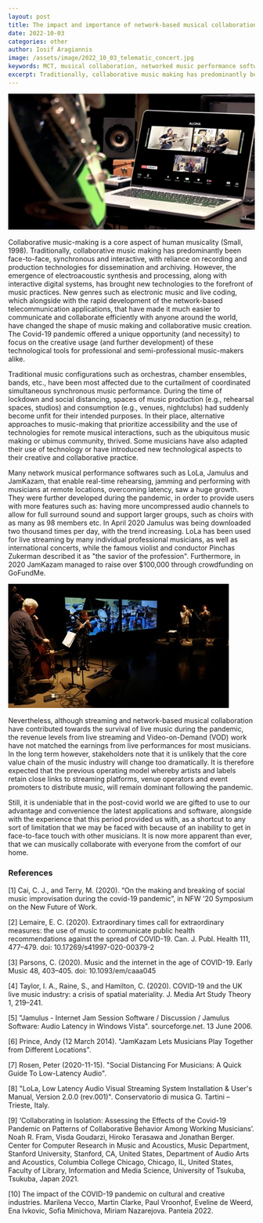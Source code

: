 ```yaml
---
layout: post
title: The impact and importance of network-based musical collaboration (in the post-covid world)
date: 2022-10-03
categories: other
author: Iosif Aragiannis
image: /assets/image/2022_10_03_telematic_concert.jpg
keywords: MCT, musical collaboration, networked music performance software, LoLa, JamKazam, Jamulus, live music
excerpt: Traditionally, collaborative music making has predominantly been face-to-face, synchronous and interactive, with reliance on recording and production technologies for dissemination and archiving. However, the emergence of electroacoustic synthesis and processing, along with interactive digital systems, has brought new technologies to the forefront of music practices.
---
```


![Photo of a Telematic Jam](/assets/image/2022_10_03_telematic_jam.jpg "Telematic Jam")

Collaborative music-making is a core aspect of human musicality (Small, 1998). Traditionally, collaborative music making has predominantly been face-to-face, synchronous and interactive, with reliance on recording and production technologies for dissemination and archiving. However, the emergence of electroacoustic synthesis and processing, along with interactive digital systems, has brought new technologies to the forefront of music practices. New genres such as electronic music and live coding, which alongside with the rapid development of the network-based telecommunication applications, that have made it much easier to communicate and collaborate efficiently with anyone around the world, have changed the shape of music making and collaborative music creation. The Covid-19 pandemic offered a unique opportunity (and necessity) to focus on the creative usage (and further development) of these technological tools for professional and semi-professional music-makers alike.

Traditional music configurations such as orchestras, chamber ensembles, bands, etc., have been most affected due to the curtailment of coordinated simultaneous synchronous music performance. During the time of lockdown and social distancing, spaces of music production (e.g., rehearsal spaces, studios) and consumption (e.g., venues, nightclubs) had suddenly become unfit for their intended purposes. In their place, alternative approaches to music-making that prioritize accessibility and the use of technologies for remote musical interactions, such as the ubiquitous music making or ubimus community, thrived. Some musicians have also adapted their use of technology or have introduced new technological aspects to their creative and collaborative practice.

Many network musical performance softwares such as LoLa, Jamulus and JamKazam, that enable real-time rehearsing, jamming and performing with musicians at remote locations, overcoming latency, saw a huge growth. They were further developed during the pandemic, in order to provide users with more features such as: having more uncompressed audio channels to allow for full surround sound and support larger groups, such as choirs with as many as 98 members etc. In April 2020 Jamulus was being downloaded two thousand times per day, with the trend increasing. LoLa has been used for live streaming by many individual professional musicians, as well as international concerts, while the famous violist and conductor Pinchas Zukerman described it as "the savior of the profession". Furthermore, in 2020 JamKazam managed to raise over $100,000 through crowdfunding on GoFundMe.

![Photo of a Telematic Concert](/assets/image/2022_10_03_telematic_concert.jpg "Telematic Concert")

Nevertheless, although streaming and network-based musical collaboration have contributed towards the survival of live music during the pandemic, the revenue levels from live streaming and Video-on-Demand (VOD) work have not matched the earnings from live performances for most musicians. In the long term however, stakeholders note that it is unlikely that the core value chain of the music industry will change too dramatically. It is therefore expected that the previous operating model whereby artists and labels retain close links to streaming platforms, venue operators and event promoters to distribute music, will remain dominant following the pandemic.

Still, it is undeniable that in the post-covid world we are gifted to use to our advantage and convenience the latest applications and software, alongside with the experience that this period provided us with, as a shortcut to any sort of limitation that we may be faced with because of an inability to get in face-to-face touch with other musicians. It is now more apparent than ever, that we can musically collaborate with everyone from the comfort of our home.

### References

[1] Cai, C. J., and Terry, M. (2020). “On the making and breaking of social music improvisation during the covid-19 pandemic”, in NFW '20 Symposium on the New Future of Work.

[2] Lemaire, E. C. (2020). Extraordinary times call for extraordinary measures: the use of music to communicate public health recommendations against the spread of COVID-19. Can. J. Publ. Health 111, 477–479. doi: 10.17269/s41997-020-00379-2

[3] Parsons, C. (2020). Music and the internet in the age of COVID-19. Early Music 48, 403–405. doi: 10.1093/em/caaa045

[4] Taylor, I. A., Raine, S., and Hamilton, C. (2020). COVID-19 and the UK live music industry: a crisis of spatial materiality. J. Media Art Study Theory 1, 219–241.

[5] "Jamulus - Internet Jam Session Software / Discussion / Jamulus Software: Audio Latency in Windows Vista". sourceforge.net. 13 June 2006.

[6] Prince, Andy (12 March 2014). "JamKazam Lets Musicians Play Together from Different Locations".

[7] Rosen, Peter (2020-11-15). "Social Distancing For Musicians: A Quick Guide To Low-Latency Audio".

[8] "LoLa, Low Latency Audio Visual Streaming System Installation & User's Manual, Version 2.0.0 (rev.001)". Conservatorio di musica G. Tartini – Trieste, Italy.

[9] ‘Collaborating in Isolation: Assessing the Effects of the Covid-19 Pandemic on Patterns of Collaborative Behavior Among Working Musicians’. Noah R. Fram, Visda Goudarzi, Hiroko Terasawa and Jonathan Berger. Center for Computer Research in Music and Acoustics, Music Department, Stanford University, Stanford, CA, United States, Department of Audio Arts and Acoustics, Columbia College Chicago, Chicago, IL, United States, Faculty of Library, Information and Media Science, University of Tsukuba, Tsukuba, Japan 2021.

[10] The impact of the COVID-19 pandemic on cultural and creative industries. Marilena Vecco, Martin Clarke, Paul Vroonhof, Eveline de Weerd, Ena Ivkovic, Sofia Minichova, Miriam Nazarejova. Panteia 2022.
